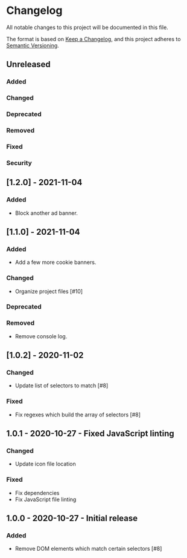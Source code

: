 # Changelog
All notable changes to this project will be documented in this file.

The format is based on [Keep a Changelog](https://keepachangelog.com/en/1.0.0/),
and this project adheres to [Semantic Versioning](https://semver.org/spec/v2.0.0.html).

## Unreleased

### Added

### Changed

### Deprecated

### Removed

### Fixed

### Security

## [1.2.0] - 2021-11-04

### Added
- Block another ad banner.

## [1.1.0] - 2021-11-04

### Added
- Add a few more cookie banners.

### Changed
- Organize project files [#10]

### Deprecated

### Removed
- Remove console log.

## [1.0.2] - 2020-11-02

### Changed
- Update list of selectors to match [#8]

### Fixed
- Fix regexes which build the array of selectors [#8]

## 1.0.1 - 2020-10-27 - Fixed JavaScript linting

### Changed
- Update icon file location

### Fixed
- Fix dependencies
- Fix JavaScript file linting

## 1.0.0 - 2020-10-27 - Initial release

### Added
- Remove DOM elements which match certain selectors [#8]
